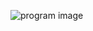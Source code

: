 ![program image](https://user-images.githubusercontent.com/101447131/161396163-1f2e1995-65a3-4476-a3f8-7cf0d30a428e.png)

